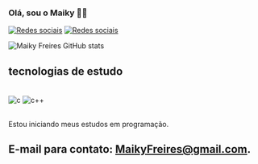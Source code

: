 ### Olá, sou o Maiky 👨‍💻
[![Redes sociais](https://img.shields.io/badge/LinkedIn-0077B5?style=for-the-badge&logo=linkedin&logoColor=white)](https://www.linkedin.com/in/maiky-freires-8290ab1a7/)
[![Redes sociais](https://img.shields.io/badge/Instagram-E4405F?style=for-the-badge&logo=instagram&logoColor=white)](https://www.instagram.com/maiky_freires/)


![Maiky Freires GitHub stats](https://github-readme-stats.vercel.app/api?username=MaikyFreires&show_icons=true&theme=tokyonight)

## tecnologias de estudo
<div style = "display: inline_block"><br/>
<img align ="center" alt = "c" src = https://img.shields.io/badge/C-00599C?style=for-the-badge&logo=c&logoColor=white >
<img align ="center" alt = "c++" src = https://img.shields.io/badge/C%2B%2B-00599C?style=for-the-badge&logo=c%2B%2B&logoColor=white >
</div><br>

Estou iniciando meus estudos em programação.

## E-mail para contato: MaikyFreires@gmail.com.
